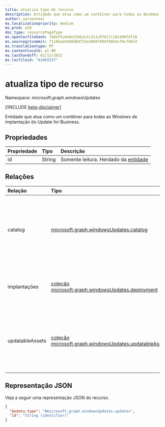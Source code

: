 ```yaml
---
title: atualiza tipo de recurso
description: Entidade que atua como um contêiner para todas as Windows de implantação do Update for Business.
author: aarononeal
ms.localizationpriority: medium
ms.prod: w10
doc_type: resourcePageType
ms.openlocfilehash: 748ef5c6e8e334b2e1c311c07617c181490f4f39
ms.sourcegitcommit: 71186ad44d8d0df15e10b0f89df68d2ef0cf9d14
ms.translationtype: MT
ms.contentlocale: pt-BR
ms.lasthandoff: 01/12/2022
ms.locfileid: "61861537"
---
```

# <a name="updates-resource-type"></a>atualiza tipo de recurso

Namespace: microsoft.graph.windowsUpdates

[!INCLUDE [beta-disclaimer](../../includes/beta-disclaimer.md)]

Entidade que atua como um contêiner para todas as Windows de implantação do Update for Business.

## <a name="properties"></a>Propriedades
|Propriedade|Tipo|Descrição|
|:---|:---|:---|
|id|String|Somente leitura. Herdado da [entidade](../resources/entity.md)|

## <a name="relationships"></a>Relações
|Relação|Tipo|Descrição|
|:---|:---|:---|
|catalog|[microsoft.graph.windowsUpdates.catalog](../resources/windowsupdates-catalog.md)|Catálogo de conteúdo que pode ser aprovado para implantação pelo serviço de implantação. Somente leitura.|
|implantações|[coleção microsoft.graph.windowsUpdates.deployment](../resources/windowsupdates-deployment.md)|Implantações criadas usando o serviço de implantação. Somente leitura.|
|updatableAssets|[coleção microsoft.graph.windowsUpdates.updatableAsset](../resources/windowsupdates-updatableasset.md)|Ativos registrados no serviço de implantação que podem receber atualizações. Somente leitura.|

## <a name="json-representation"></a>Representação JSON
Veja a seguir uma representação JSON do recurso.
<!-- {
  "blockType": "resource",
  "keyProperty": "id",
  "@odata.type": "microsoft.graph.windowsUpdates.updates",
  "baseType": "microsoft.graph.entity",
  "openType": false
}
-->
``` json
{
  "@odata.type": "#microsoft.graph.windowsUpdates.updates",
  "id": "String (identifier)"
}
```


